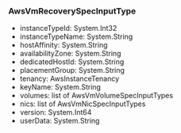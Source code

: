 ### AwsVmRecoverySpecInputType
- instanceTypeId: System.Int32
- instanceTypeName: System.String
- hostAffinity: System.String
- availabilityZone: System.String
- dedicatedHostId: System.String
- placementGroup: System.String
- tenancy: AwsInstanceTenancy
- keyName: System.String
- volumes: list of AwsVmVolumeSpecInputTypes
- nics: list of AwsVmNicSpecInputTypes
- version: System.Int64
- userData: System.String

